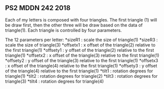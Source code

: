 ## PS2 MDDN 242 2018

Each of my letters is composed with four triangles. The first triangle (1) will be draw first, then the other three will be draw based on the data of triangle(1). Each triangle is controlled by four parameters.

The 12 parameters per letter:
*sizeR1 : scale the size of triangle(1)
*sizeR3 : scale the size of triangle(3)
*offsetx1 : x offset of the triangle(2) relative to the first triangle(1)
*offsety1 : y offset of the triangle(2) relative to the first triangle(1)
*offsetx2 : x offset of the triangle(3) relative to the first triangle(1)
*offsety2 : y offset of the triangle(3) relative to the first triangle(1)
*offsetx3 : x offset of the triangle(4) relative to the first triangle(1)
*offsety3 : y offset of the triangle(4) relative to the first triangle(1)
*tilt1 : rotation degrees for triangle(1)
*tilt2 : rotation degrees for triangle(2)
*tilt3 : rotation degrees for triangle(3)
*tilt4 : rotation degrees for triangle(4)


